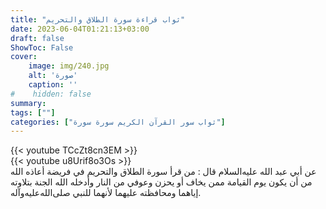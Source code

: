 ```yaml
---
title: "ثواب قراءة سورة الطلاق والتحريم"
date: 2023-06-04T01:21:13+03:00
draft: false
ShowToc: False
cover:
    image: img/240.jpg
    alt: 'صورة'
    caption: ''
#    hidden: false
summary: 
tags: [""]
categories: ["ثواب سور القرآن الكريم سورة سورة"]
---
```

{{< youtube TCcZt8cn3EM >}} 
<br>
{{< youtube u8Urif8o3Os >}} 
<br>
عن أبي عبد الله عليه‌السلام قال : من قرأ سورة الطلاق والتحريم في فريضة أعاذه الله
من أن يكون يوم القيامة ممن يخاف أو يحزن وعوفي من النار وأدخله
الله الجنة بتلاوته إياهما ومحافظته عليهما لأنهما للنبي صلى‌الله‌عليه‌وآله.

